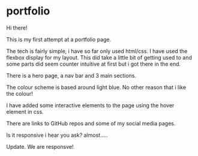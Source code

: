 # portfolio

Hi there!

This is my first attempt at a portfolio page.

The tech is fairly simple, i have so far only used html/css. I have used the flexbox display for my layout.
This did take a little bit of getting used to and some parts did seem counter intuitive at first but i got there in the end. 

There is a hero page, a nav bar and 3 main sections.

The colour scheme is based around light blue. No other reason that i like the colour! 

I have added some interactive elements to the page using the hover element in css.

There are links to GitHub repos and some of my social media pages.

Is it responsive i hear you ask? almost…..


Update. We are responsve!
